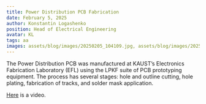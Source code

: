 ```yaml
---
title: Power Distribution PCB Fabrication
date: February 5, 2025
author: Konstantin Logashenko
position: Head of Electrical Engineering
avatar: KL
tags: aa
images: assets/blog/images/20250205_104109.jpg, assets/blog/images/20250204_165758.jpg, assets/blog/images/20250205_154608.jpg, assets/blog/images/File-1000018416.jpg
---
```


The Power Distribution PCB was manufactured at KAUST’s Electronics Fabrication Laboratory (EFL) using the LPKF suite of PCB prototyping equipment. The process has several stages: hole and outline cutting, hole plating, fabrication of tracks, and solder mask application.  

[Here](https://youtu.be/61VreP0BN5A) is a video. 